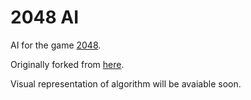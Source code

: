 # 2048 AI

AI for the game [2048](https://github.com/gabrielecirulli/2048).

Originally forked from [here](https://github.com/ovolve/2048-AI). 

Visual representation of algorithm will be avaiable soon.